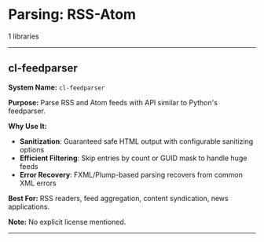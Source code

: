 # Parsing: RSS-Atom

1 libraries

---

## cl-feedparser

**System Name:** `cl-feedparser`

**Purpose:** Parse RSS and Atom feeds with API similar to Python's feedparser.

**Why Use It:**
- **Sanitization**: Guaranteed safe HTML output with configurable sanitizing options
- **Efficient Filtering**: Skip entries by count or GUID mask to handle huge feeds
- **Error Recovery**: FXML/Plump-based parsing recovers from common XML errors

**Best For:** RSS readers, feed aggregation, content syndication, news applications.

**Note:** No explicit license mentioned.

---


